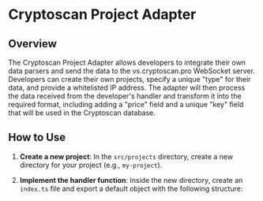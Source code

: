 # Cryptoscan Project Adapter

## Overview

The Cryptoscan Project Adapter allows developers to integrate their own data parsers and send the data to the vs.cryptoscan.pro WebSocket server. Developers can create their own projects, specify a unique "type" for their data, and provide a whitelisted IP address. The adapter will then process the data received from the developer's handler and transform it into the required format, including adding a "price" field and a unique "key" field that will be used in the Cryptoscan database.

## How to Use

1. **Create a new project**: In the `src/projects` directory, create a new directory for your project (e.g., `my-project`).

2. **Implement the handler function**: Inside the new directory, create an `index.ts` file and export a default object with the following structure:

